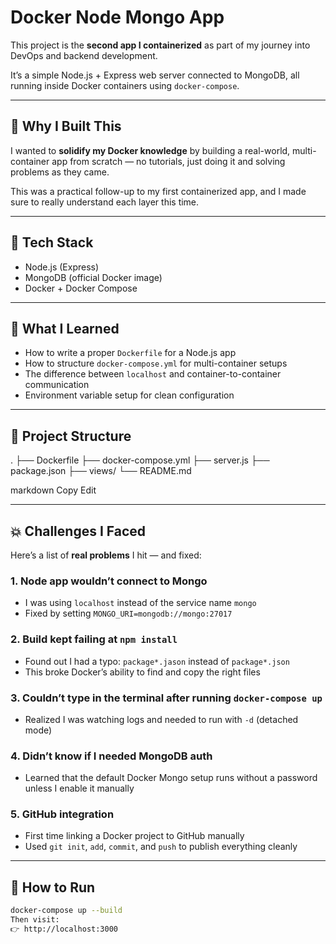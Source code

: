 # Docker Node Mongo App

This project is the **second app I containerized** as part of my journey into DevOps and backend development.

It’s a simple Node.js + Express web server connected to MongoDB, all running inside Docker containers using `docker-compose`.

---

## 🚀 Why I Built This

I wanted to **solidify my Docker knowledge** by building a real-world, multi-container app from scratch — no tutorials, just doing it and solving problems as they came.

This was a practical follow-up to my first containerized app, and I made sure to really understand each layer this time.

---

## 🔧 Tech Stack

- Node.js (Express)
- MongoDB (official Docker image)
- Docker + Docker Compose

---

## 🧠 What I Learned

- How to write a proper `Dockerfile` for a Node.js app
- How to structure `docker-compose.yml` for multi-container setups
- The difference between `localhost` and container-to-container communication
- Environment variable setup for clean configuration

---

## 🧱 Project Structure

.
├── Dockerfile
├── docker-compose.yml
├── server.js
├── package.json
├── views/
└── README.md

markdown
Copy
Edit

---

## 💥 Challenges I Faced

Here’s a list of **real problems** I hit — and fixed:

### 1. **Node app wouldn’t connect to Mongo**
- I was using `localhost` instead of the service name `mongo`
- Fixed by setting `MONGO_URI=mongodb://mongo:27017`

### 2. **Build kept failing at `npm install`**
- Found out I had a typo: `package*.jason` instead of `package*.json`
- This broke Docker’s ability to find and copy the right files

### 3. **Couldn’t type in the terminal after running `docker-compose up`**
- Realized I was watching logs and needed to run with `-d` (detached mode)

### 4. **Didn’t know if I needed MongoDB auth**
- Learned that the default Docker Mongo setup runs without a password unless I enable it manually

### 5. **GitHub integration**
- First time linking a Docker project to GitHub manually
- Used `git init`, `add`, `commit`, and `push` to publish everything cleanly

---

## 🐳 How to Run

```bash
docker-compose up --build
Then visit:
👉 http://localhost:3000

